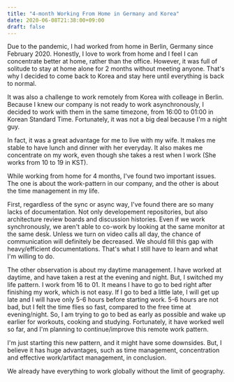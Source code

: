 ```yaml
---
title: "4-month Working From Home in Germany and Korea"
date: 2020-06-08T21:38:00+09:00
draft: false
---
```

Due to the pandemic, I had worked from home in Berlin, Germany since February 2020.
Honestly, I love to work from home and I feel I can concentrate better at home, rather than the office.
However, it was full of solitude to stay at home alone for 2 months without meeting anyone.
That's why I decided to come back to Korea and stay here until everything is back to normal.

It was also a challenge to work remotely from Korea with colleage in Berlin.
Because I knew our company is not ready to work asynchronously, I decided to
work with them in the same timezone, from 16:00 to 01:00 in Korean Standard Time.
Fortunately, it was not a big deal because I'm a night guy. 

In fact, it was a great advantage for me to live with my wife. It makes me
stable to have lunch and dinner with her everyday. It also makes me concentrate
on my work, even though she takes a rest when I work (She works from 10 to 19 in KST).

While working from home for 4 months, I've found two important issues. The one is
about the work-pattern in our company, and the other is about the time management in my life.

First, regardless of the sync or async way, I've found there are so many lacks of
documentation. Not only developement repositories, but also architecture review boards and
discussion histories. Even if we work synchronously, we aren't able to co-work by looking
at the same monitor at the same desk. Unless we turn on video calls all day,
the chance of communication will definitely be decreased. We should fill this gap with
heavy/efficient documentations. That's what I still have to learn and what I'm willing to do.

The other observation is about my daytime management. I have worked at daytime, and have taken a rest at the evening and night.
But, I switched my life pattern. I work from 16 to 01. It means I have to go to bed right after finishing my work, which is not easy.
If I go to bed a little late, I will get up late and I will have only 5-6 hours before starting work.
5-6 hours are not bad, but I felt the time flies so fast, compared to the free time at evening/night.
So, I am trying to go to bed as early as possible and wake up earlier for workouts, cooking and studying.
Fortunately, it have worked well so far, and I'm planning to continue/improve this remote work pattern.

I'm just starting this new pattern, and it might have some downsides.
But, I believe it has huge advantages, such as time management, concentration and
effective work/artifact management, in conclusion.

We already have everything to work globally without the limit of geography.
